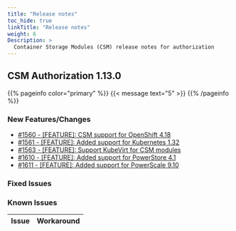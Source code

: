 ```yaml
---
title: "Release notes"
toc_hide: true
linkTitle: "Release notes"
weight: 6
Description: >
  Container Storage Modules (CSM) release notes for authorization
---
```


## CSM Authorization 1.13.0

{{% pageinfo color="primary" %}}
{{< message text="5" >}}
{{% /pageinfo %}}

### New Features/Changes

- [#1560 - [FEATURE]: CSM support for OpenShift 4.18](https://github.com/dell/csm/issues/1560)
- [#1561 - [FEATURE]: Added support for Kubernetes 1.32 ](https://github.com/dell/csm/issues/1561)
- [#1563 - [FEATURE]: Support KubeVirt for CSM modules](https://github.com/dell/csm/issues/1563)
- [#1610 - [FEATURE]: Added support for PowerStore 4.1 ](https://github.com/dell/csm/issues/1610)
- [#1611 - [FEATURE]: Added support for PowerScale 9.10](https://github.com/dell/csm/issues/1611)

### Fixed Issues

### Known Issues
| Issue | Workaround |
|-------|------------|
